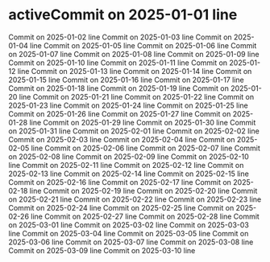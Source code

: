 # activeCommit on 2025-01-01 line
Commit on 2025-01-02 line
Commit on 2025-01-03 line
Commit on 2025-01-04 line
Commit on 2025-01-05 line
Commit on 2025-01-06 line
Commit on 2025-01-07 line
Commit on 2025-01-08 line
Commit on 2025-01-09 line
Commit on 2025-01-10 line
Commit on 2025-01-11 line
Commit on 2025-01-12 line
Commit on 2025-01-13 line
Commit on 2025-01-14 line
Commit on 2025-01-15 line
Commit on 2025-01-16 line
Commit on 2025-01-17 line
Commit on 2025-01-18 line
Commit on 2025-01-19 line
Commit on 2025-01-20 line
Commit on 2025-01-21 line
Commit on 2025-01-22 line
Commit on 2025-01-23 line
Commit on 2025-01-24 line
Commit on 2025-01-25 line
Commit on 2025-01-26 line
Commit on 2025-01-27 line
Commit on 2025-01-28 line
Commit on 2025-01-29 line
Commit on 2025-01-30 line
Commit on 2025-01-31 line
Commit on 2025-02-01 line
Commit on 2025-02-02 line
Commit on 2025-02-03 line
Commit on 2025-02-04 line
Commit on 2025-02-05 line
Commit on 2025-02-06 line
Commit on 2025-02-07 line
Commit on 2025-02-08 line
Commit on 2025-02-09 line
Commit on 2025-02-10 line
Commit on 2025-02-11 line
Commit on 2025-02-12 line
Commit on 2025-02-13 line
Commit on 2025-02-14 line
Commit on 2025-02-15 line
Commit on 2025-02-16 line
Commit on 2025-02-17 line
Commit on 2025-02-18 line
Commit on 2025-02-19 line
Commit on 2025-02-20 line
Commit on 2025-02-21 line
Commit on 2025-02-22 line
Commit on 2025-02-23 line
Commit on 2025-02-24 line
Commit on 2025-02-25 line
Commit on 2025-02-26 line
Commit on 2025-02-27 line
Commit on 2025-02-28 line
Commit on 2025-03-01 line
Commit on 2025-03-02 line
Commit on 2025-03-03 line
Commit on 2025-03-04 line
Commit on 2025-03-05 line
Commit on 2025-03-06 line
Commit on 2025-03-07 line
Commit on 2025-03-08 line
Commit on 2025-03-09 line
Commit on 2025-03-10 line
